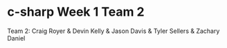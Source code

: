 # c-sharp Week 1 Team 2

Team 2: Craig Royer & Devin Kelly & Jason Davis & Tyler Sellers & Zachary Daniel
